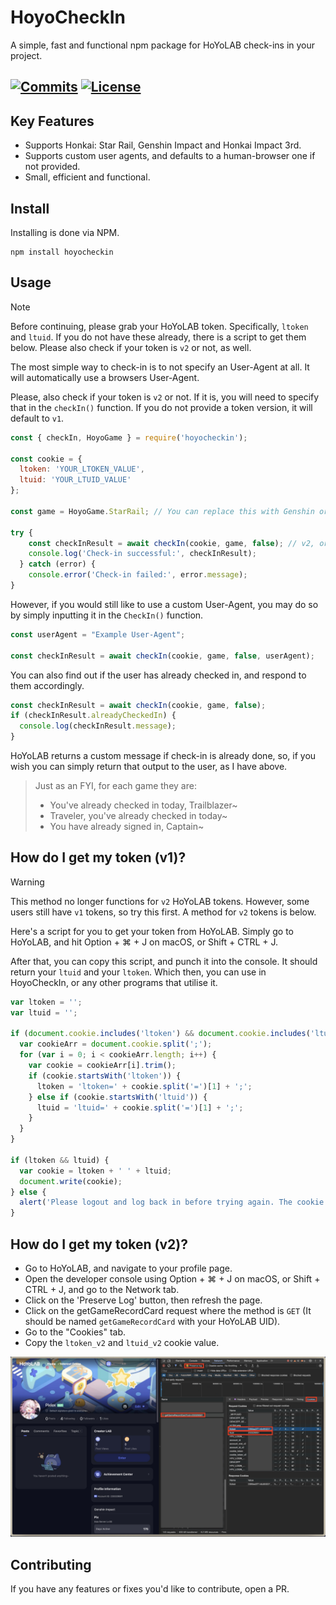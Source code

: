 # HoyoCheckIn

A simple, fast and functional npm package for HoYoLAB check-ins in your project.

[![Commits](https://img.shields.io/github/last-commit/Pixlox/hoyocheckin?style=for-the-badge)](https://img.shields.io/github/last-commit/Pixlox/hoyocheckin?style=for-the-badge)
[![License](https://img.shields.io/npm/l/hoyocheckin?style=for-the-badge)](https://img.shields.io/npm/l/hoyocheckin?style=for-the-badge)
---
## Key Features
- Supports Honkai: Star Rail, Genshin Impact and Honkai Impact 3rd.
- Supports custom user agents, and defaults to a human-browser one if not provided.
- Small, efficient and functional.

## Install
Installing is done via NPM. 
```
npm install hoyocheckin
```

## Usage
> [!NOTE] 
> Before continuing, please grab your HoYoLAB token. Specifically, ```ltoken``` and ```ltuid```. If you do not have these already, there is a script to get them below. Please also check if your token is ```v2``` or not, as well.

The most simple way to check-in is to not specify an User-Agent at all. It will automatically use a browsers User-Agent.

Please, also check if your token is ```v2``` or not. If it is, you will need to specify that in the ```checkIn()``` function. If you do not provide a token version, it will default to ```v1```.

```js
const { checkIn, HoyoGame } = require('hoyocheckin');

const cookie = {
  ltoken: 'YOUR_LTOKEN_VALUE',
  ltuid: 'YOUR_LTUID_VALUE'
};

const game = HoyoGame.StarRail; // You can replace this with Genshin or HKImpact, for those respective games.

try {
    const checkInResult = await checkIn(cookie, game, false); // v2, or not.
    console.log('Check-in successful:', checkInResult);
  } catch (error) {
    console.error('Check-in failed:', error.message);
}
```

However, if you would still like to use a custom User-Agent, you may do so by simply inputting it in the ```CheckIn()``` function.

```js
const userAgent = "Example User-Agent";

const checkInResult = await checkIn(cookie, game, false, userAgent);
```

You can also find out if the user has already checked in, and respond to them accordingly.

```js
const checkInResult = await checkIn(cookie, game, false);
if (checkInResult.alreadyCheckedIn) {
  console.log(checkInResult.message);
}
```

HoYoLAB returns a custom message if check-in is already done, so, if you wish you can simply return that output to the user, as I have above.

> Just as an FYI, for each game they are:
>- You've already checked in today, Trailblazer~
>- Traveler, you've already checked in today~
>- You have already signed in, Captain~


## How do I get my token (v1)?

> [!WARNING] 
> This method no longer functions for ```v2``` HoYoLAB tokens. However, some users still have ```v1``` tokens, so try this first. A method for ```v2``` tokens is below.

Here's a script for you to get your token from HoYoLAB. Simply go to HoYoLAB, and hit Option + ⌘ + J on macOS, or Shift + CTRL + J.

After that, you can copy this script, and punch it into the console. It should return your ```ltuid``` and your ```ltoken```. Which then, you can use in HoyoCheckIn, or any other programs that utilise it.

```js
var ltoken = '';
var ltuid = '';

if (document.cookie.includes('ltoken') && document.cookie.includes('ltuid')) {
  var cookieArr = document.cookie.split(';');
  for (var i = 0; i < cookieArr.length; i++) {
    var cookie = cookieArr[i].trim();
    if (cookie.startsWith('ltoken')) {
      ltoken = 'ltoken=' + cookie.split('=')[1] + ';';
    } else if (cookie.startsWith('ltuid')) {
      ltuid = 'ltuid=' + cookie.split('=')[1] + ';';
    }
  }
}

if (ltoken && ltuid) {
  var cookie = ltoken + ' ' + ltuid;
  document.write(cookie);
} else {
  alert('Please logout and log back in before trying again. The cookie is currently expired or invalid!');
}
```


## How do I get my token (v2)?

- Go to HoYoLAB, and navigate to your profile page.
- Open the developer console using Option + ⌘ + J on macOS, or Shift + CTRL + J, and go to the Network tab. 
- Click on the 'Preserve Log' button, then refresh the page.
- Click on the getGameRecordCard request where the method is ```GET``` (It should be named ```getGameRecordCard``` with your HoYoLAB UID).
- Go to the "Cookies" tab. 
- Copy the ```ltoken_v2``` and ```ltuid_v2``` cookie value.

![Demo Screenshot](demo_screenshot.jpg?raw=true "I do not have a v2 token, so please look for ltoken_v2 and ltuid_v2 in your cookies instead.")


## Contributing

If you have any features or fixes you'd like to contribute, open a PR.





